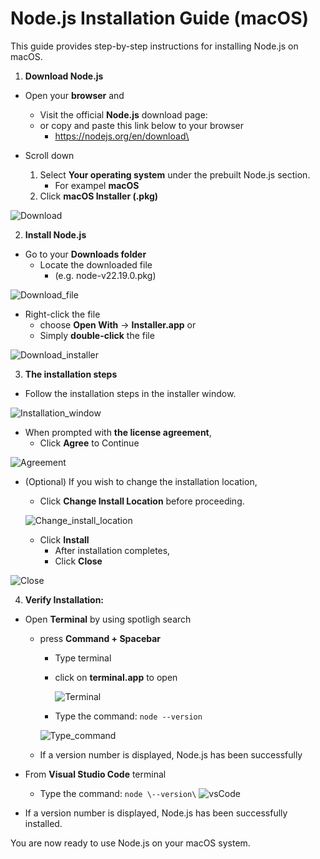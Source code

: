 # Node.js Installation Guide (macOS)

This guide provides step-by-step instructions for installing Node.js on
macOS.

1. **Download Node.js**
- Open your **browser** and 
    - Visit the official **Node.js** download page:
    - or copy and paste this link below to your browser
        - https://nodejs.org/en/download\

- Scroll down
    1. Select **Your operating system** under the prebuilt Node.js section.
        - For exampel **macOS**
    2. Click **macOS Installer (.pkg)**

![Download](/img/Download.png)

2. **Install Node.js**
- Go to your **Downloads folder**
    - Locate the downloaded file 
        * (e.g. node-v22.19.0.pkg)

![Download_file](/img/Download_file.png)


- Right-click the file
    - choose **Open With**  → **Installer.app** or
    - Simply **double-click** the file

![Download_installer](/img/Download_installer.png)

3. **The installation steps**

- Follow the installation steps in the installer window.

![Installation_window](/img/Installation_window.png)


- When prompted with **the license agreement**, 
    - Click **Agree** to Continue

![Agreement](/img/Agreement.png)

* (Optional) If you wish to change the installation location,
    * Click **Change Install Location** before proceeding.

    ![Change_install_location](/img/Change_install_location.png)

    - Click **Install** 
        - After installation completes, 
        - Click **Close**

![Close](/img/Close.png)



4. **Verify Installation:**

- Open **Terminal** by using spotligh search
    * press **Command + Spacebar**
        - Type terminal
        - click on **terminal.app** to open 

          ![Terminal](/img/Terminal.png)
        
        * Type the command: `node --version`
        
        ![Type_command](/img/Type_command.png)

    - If a version number is displayed, Node.js has been successfully

- From **Visual Studio Code** terminal
    - Type the command: `node \--version\`
    ![vsCode](/img/vsCode.png)

- If a version number is displayed, Node.js has been successfully
installed.


You are now ready to use Node.js on your macOS system.
